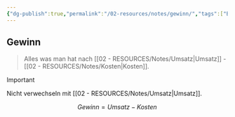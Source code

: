 ```yaml
---
{"dg-publish":true,"permalink":"/02-resources/notes/gewinn/","tags":["BWL/formel"],"noteIcon":"","updated":"2025-03-15T23:27:07.000+01:00"}
---
```


## Gewinn 
>Alles was man hat nach [[02 - RESOURCES/Notes/Umsatz\|Umsatz]] - [[02 - RESOURCES/Notes/Kosten\|Kosten]].

 >[!important] 
 >Nicht verwechseln mit [[02 - RESOURCES/Notes/Umsatz\|Umsatz]].


$$
Gewinn = Umsatz - Kosten
$$